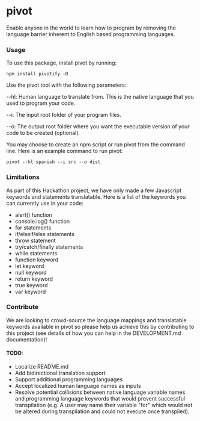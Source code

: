 # pivot
Enable anyone in the world to learn how to program by removing the language barrier inherent to English based programming languages.

### Usage

To use this package, install pivot by running:

    npm install pivotify -D

Use the pivot tool with the following parameters:

--hl: Human language to translate from. This is the native language that you used to program your code.

--i: The input root folder of your program files.

--o: The output root folder where you want the executable version of your code to be created (optional). 

You may choose to create an npm script or run pivot from the command line.  Here is an example command to run pivot:

    pivot --hl spanish --i src --o dist
    
### Limitations

As part of this Hackathon project, we have only made a few Javascript keywords and statements translatable. Here is a list of the keywords you can currently use in your code:

* alert() function
* console.log() function
* for statements
* if/elseif/else statements
* throw statement
* try/catch/finally statements
* while statements
* function keyword
* let keyword
* null keyword
* return keyword
* true keyword
* var keyword

### Contribute

We are looking to crowd-source the language mappings and translatable keywords available in pivot so please help us achieve this by contributing to this project (see details of how you can help in the DEVELOPMENT.md documentation)!


#### TODO: 

* Localize README.md
* Add bidirectional translation support
* Support additional programming languages
* Accept localized human language names as inputs
* Resolve potential collisions between native language variable names and programming language keywords that would prevent successful transpilation (e.g. A user may name their variable "for" which would not be altered during transpilation and could not execute once transpiled).

